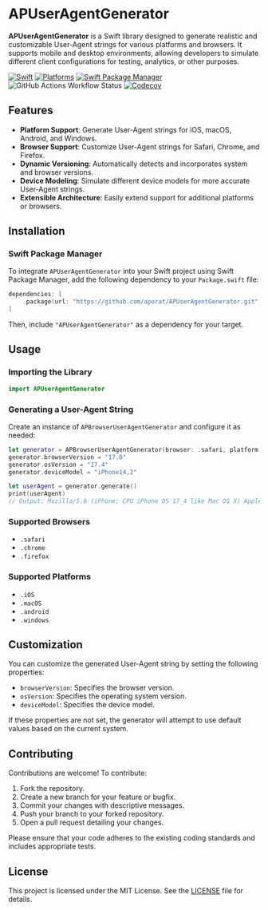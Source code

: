 # APUserAgentGenerator

**APUserAgentGenerator** is a Swift library designed to generate realistic and customizable User-Agent strings for various platforms and browsers. It supports mobile and desktop environments, allowing developers to simulate different client configurations for testing, analytics, or other purposes.

[![Swift](https://img.shields.io/badge/Swift-5.9_5.10_6.0-orange?style=flat-square)](https://img.shields.io/badge/Swift-5.9_5.10_6.0-Orange?style=flat-square)
[![Platforms](https://img.shields.io/badge/Platforms-macOS_iOS_tvOS_watchOS_visionOS_-yellowgreen?style=flat-square)](https://img.shields.io/badge/Platforms-macOS_iOS_tvOS_watchOS_vision_OS?style=flat-square)
[![Swift Package Manager](https://img.shields.io/badge/Swift_Package_Manager-compatible-orange?style=flat-square)](https://img.shields.io/badge/Swift_Package_Manager-compatible-orange?style=flat-square)
![GitHub Actions Workflow Status](https://img.shields.io/github/actions/workflow/status/aporat/APUserAgentGenerator/ci.yml?style=flat-square)
[![Codecov](https://img.shields.io/codecov/c/github/aporat/APUserAgentGenerator?style=flat-square)](https://codecov.io/github/aporat/APUserAgentGenerator)

## Features

- **Platform Support**: Generate User-Agent strings for iOS, macOS, Android, and Windows.
- **Browser Support**: Customize User-Agent strings for Safari, Chrome, and Firefox.
- **Dynamic Versioning**: Automatically detects and incorporates system and browser versions.
- **Device Modeling**: Simulate different device models for more accurate User-Agent strings.
- **Extensible Architecture**: Easily extend support for additional platforms or browsers.

## Installation

### Swift Package Manager

To integrate `APUserAgentGenerator` into your Swift project using Swift Package Manager, add the following dependency to your `Package.swift` file:

```swift
dependencies: [
    .package(url: "https://github.com/aporat/APUserAgentGenerator.git", from: "1.0.0")
]
```

Then, include `"APUserAgentGenerator"` as a dependency for your target.

## Usage

### Importing the Library

```swift
import APUserAgentGenerator
```

### Generating a User-Agent String

Create an instance of `APBrowserUserAgentGenerator` and configure it as needed:

```swift
let generator = APBrowserUserAgentGenerator(browser: .safari, platform: .iOS)
generator.browserVersion = "17.0"
generator.osVersion = "17.4"
generator.deviceModel = "iPhone14,2"

let userAgent = generator.generate()
print(userAgent)
// Output: Mozilla/5.0 (iPhone; CPU iPhone OS 17_4 like Mac OS X) AppleWebKit/605.1.15 (KHTML, like Gecko) Version/17.0 Mobile/15E148 Safari/604.1
```

### Supported Browsers

- `.safari`
- `.chrome`
- `.firefox`

### Supported Platforms

- `.iOS`
- `.macOS`
- `.android`
- `.windows`

## Customization

You can customize the generated User-Agent string by setting the following properties:

- `browserVersion`: Specifies the browser version.
- `osVersion`: Specifies the operating system version.
- `deviceModel`: Specifies the device model.

If these properties are not set, the generator will attempt to use default values based on the current system.

## Contributing

Contributions are welcome! To contribute:

1. Fork the repository.
2. Create a new branch for your feature or bugfix.
3. Commit your changes with descriptive messages.
4. Push your branch to your forked repository.
5. Open a pull request detailing your changes.

Please ensure that your code adheres to the existing coding standards and includes appropriate tests.

## License

This project is licensed under the MIT License. See the [LICENSE](LICENSE) file for details.
